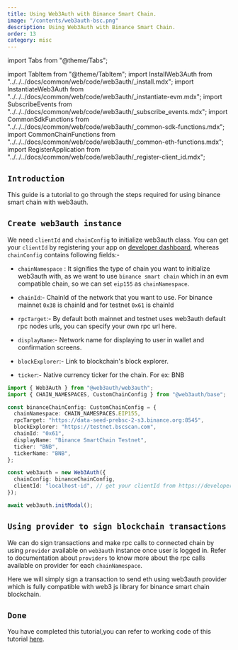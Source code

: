 ```yaml
---
title: Using Web3Auth with Binance Smart Chain.
image: "/contents/web3auth-bsc.png"
description: Using Web3Auth with Binance Smart Chain.
order: 13
category: misc
---
```


import Tabs from "@theme/Tabs";

import TabItem from "@theme/TabItem";
import InstallWeb3Auth from "../../../docs/common/web/code/web3auth/_install.mdx";
import InstantiateWeb3Auth from "../../../docs/common/web/code/web3auth/_instantiate-evm.mdx";
import SubscribeEvents from "../../../docs/common/web/code/web3auth/_subscribe_events.mdx";
import CommonSdkFunctions from "../../../docs/common/web/code/web3auth/_common-sdk-functions.mdx";
import CommonChainFunctions from "../../../docs/common/web/code/web3auth/_common-eth-functions.mdx";
import RegisterApplication from "../../../docs/common/web/code/web3auth/_register-client_id.mdx";

## `Introduction`

This guide is a tutorial to go through the steps required for using binance smart chain with web3auth.

<RegisterApplication />

<InstallWeb3Auth />

## `Create web3auth instance`

We need `clientId` and `chainConfig` to initialize web3auth class. You can get your `clientId` by registering your app on
[developer dashboard](https://developer.web3auth.io), whereas `chainConfig` contains following fields:-

- `chainNamespace` : It signifies the type of chain you want to initialize web3auth with, as we want to use `binance smart chain` which in an evm
  compatible chain, so we can set `eip155` as `chainNamespace`.

- `chainId`:- ChainId of the network that you want to use. For binance mainnet `0x38` is chainId and for testnet `0x61` is chainId

- `rpcTarget`:- By default both mainnet and testnet uses web3auth default rpc nodes urls, you can specify your own rpc url here.

- `displayName`:- Network name for displaying to user in wallet and confirmation screens.

- `blockExplorer`:- Link to blockchain's block explorer.

- `ticker`:- Native currency ticker for the chain. For ex: BNB

```ts
import { Web3Auth } from "@web3auth/web3auth";
import { CHAIN_NAMESPACES, CustomChainConfig } from "@web3auth/base";

const binanceChainConfig: CustomChainConfig = {
  chainNamespace: CHAIN_NAMESPACES.EIP155,
  rpcTarget: "https://data-seed-prebsc-2-s3.binance.org:8545",
  blockExplorer: "https://testnet.bscscan.com",
  chainId: "0x61",
  displayName: "Binance SmartChain Testnet",
  ticker: "BNB",
  tickerName: "BNB",
};

const web3auth = new Web3Auth({
  chainConfig: binanceChainConfig,
  clientId: "localhost-id", // get your clientId from https://developer.web3auth.io
});

await web3auth.initModal();
```

<SubscribeEvents />

<InstantiateWeb3Auth />

<CommonSdkFunctions />

## `Using provider to sign blockchain transactions`

We can do sign transactions and make rpc calls to connected chain by using `provider` available on `web3auth` instance once user is logged in. Refer
to documentation about `providers` to know more about the rpc calls available on provider for each `chainNamespace`.

Here we will simply sign a transaction to send eth using web3auth provider which is fully compatible with web3 js library for binance smart chain
blockchain.

<CommonChainFunctions />

## `Done`

You have completed this tutorial,you can refer to working code of this tutorial
[here](https://github.com/Web3Auth/Web3Auth/examples/vue-app/src/chains/binance.vue).
